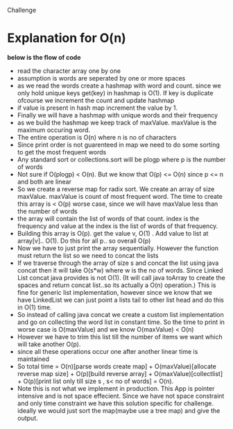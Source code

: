 Challenge


# Explanation for O(n)

**below is the flow of code**

* read the character array one by one 
* assumption is words are seperated by one or more spaces
* as we read the words create a hashmap with word and count. since we only hold unique keys get(key) in hashmap is O(1). If key is duplicate ofcourse we increment the count and update hashmap
* if value is present in hash map increment the value by 1.
* Finally we will have a hashmap with unique words and their frequency
* as we build the hashmap we keep track of maxValue. maxValue is the maximum occuring word.
* The entire operation is O(n) where n is no of characters
* Since print order is not guarenteed in map we need to do some sorting to get the most frequent words
* Any standard sort or collections.sort will be plogp where p is the number of words
* Not sure if O(plogp) < O(n). But we know that O(p) <= O(n) since p <= n and both are linear 
* So we create a reverse map for radix sort. We create an array of size maxValue. maxValue is count of most frequent word. The time to create this array is < O(p) worse case, since we will have maxValue less than the number of words
* the array will contain the list of words of that count. index is the frequency and value at the index is the list of words of that frequency.
* Building this array is O(p). get the value v, O(1) . Add value to list at array[v].. O(1). Do this for all p.. so overall O(p)
* Now we have to just print the array sequentially. However the function must return the list so we need to concat the lists
* If we traverse through the array of size s and concat the list using java concat then it will take O(s*w) where w is the no of words. Since Linked List concat java provides is not O(1). (It will call java toArray to create the spaces and return concat list..so its actually a O(n) operation.) This is fine for generic list implementation, however since we know that we have LinkedList we can just point a lists tail to other list head and do this in O(1) time.
* So instead of calling java concat we create a custom list implementation and go on collecting the word list in constant time. So the time to print in worse case is O(maxValue) and we know O(maxValue) < O(n)
* However we have to trim this list till the number of items we want which will take another O(p).
* since all these operations occur one after another linear time is maintained
* So total time = O(n)[parse words create map] + O(maxValue)[allocate reverse map size] + O(p)[build reverse array] + O(maxValue)[collectlist] + O(p)[print list only till size s , s< no of words] = O(n).
* Note this is not what we implement in production. This App is pointer intensive and is not space effecient. Since we have not space constraint and only time constraint we have this solution specific for challenge. ideally we would just sort the map(maybe use a tree map) and give the output.

